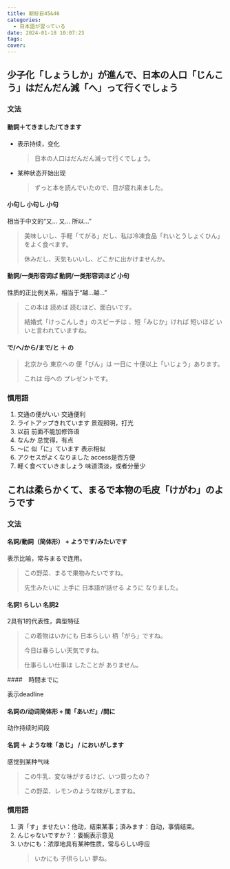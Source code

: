 ```yaml
---
title: 新标日45&46
categories:
  - 日本語が習っている
date: 2024-01-18 10:07:23
tags:
cover:
---
```


## 少子化「しょうしか」が進んで、日本の人口「じんこう」はだんだん減「へ」って行くでしょう

### 文法

#### 動詞＋てきました/てきます

- 表示持续，变化
  > 日本の人口はだんだん減って行くでしょう。
- 某种状态开始出现
  > ずっと本を読んでいたので、目が疲れ来ました。

#### 小句し 小句し 小句

相当于中文的“又... 又... 所以...”

> 美味しいし、手軽「てがる」だし、私は冷凍食品「れいとうしょくひん」をよく食べます。
>
> 休みだし、天気もいいし、どこかに出かけませんか。

#### 動詞/一类形容词ば 動詞/一类形容词ほど 小句

性质的正比例关系，相当于“越...越...”

> この本は 読めば 読むほど、面白いです。
>
> 結婚式「けっこんしき」のスピーチは 、短「みじか」ければ 短いほど いいと言われていますね。

#### で/へ/から/まで/と ＋ の

> 北京から 東京への 便「びん」は 一日に 十便以上「いじょう」あります。
>
> これは 母への プレゼントです。

### 慣用語

1. 交通の便がいい 交通便利
2. ライトアップきれています 景观照明，打光
3. 以前 前面不能加修饰语
4. なんか 总觉得，有点
5. ～に 似「に」ています 表示相似
6. アクセスがよくなりました access是否方便
7. 軽く食べていきましょう 味道清淡，或者分量少

## これは柔らかくて、まるで本物の毛皮「けがわ」のようです

### 文法

#### 名詞/動詞（简体形） + ようです/みたいです

表示比喻，常与まるで连用。

> この野菜、まるで果物みたいですね。
>
> 先生みたいに 上手に 日本語が話せる ように なりました。

#### 名詞1 らしい 名詞2

2具有1的代表性，典型特征

> この着物はいかにも 日本らしい 柄「がら」ですね。
>
> 今日は春らしい天気ですね。
>
> 仕事らしい仕事は したことが ありません。

####　時間までに

表示deadline

#### 名詞の/动词简体形 + 間「あいだ」/間に

动作持续时间段

#### 名詞 ＋ ような味「あじ」 / においがします

感觉到某种气味

> この牛乳、変な味がするけど、いつ買ったの？
>
> この野菜、レモンのような味がしますね。

### 慣用語

1. 済「す」ませたい：他动，结束某事；済みます：自动，事情结束。
2. んじゃないですか？：委婉表示意见
3. いかにも：浓厚地具有某种性质，常与らしい呼应
   > いかにも 子供らしい 夢ね。

